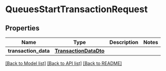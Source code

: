 # QueuesStartTransactionRequest

## Properties
Name | Type | Description | Notes
------------ | ------------- | ------------- | -------------
**transaction_data** | [**TransactionDataDto**](TransactionDataDto.md) |  | 

[[Back to Model list]](../README.md#documentation-for-models) [[Back to API list]](../README.md#documentation-for-api-endpoints) [[Back to README]](../README.md)


